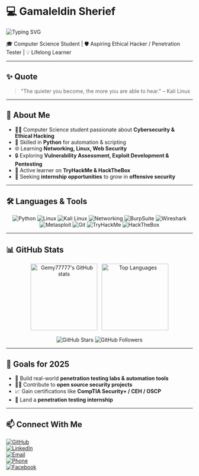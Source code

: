 # 💻 Gamaleldin Sherief  

![Typing SVG](https://readme-typing-svg.herokuapp.com?color=%2336BCF7&lines=Hi+there!+👋;I'm+Gamaleldin+Sherief;Ethical+Hacker+%7C+Penetration+Tester;Always+Learning+Cybersecurity)


🎓 Computer Science Student | 🛡️ Aspiring Ethical Hacker / Penetration Tester | 💡 Lifelong Learner  

---

## ✨ Quote  
> "The quieter you become, the more you are able to hear." – Kali Linux  

---

## 🚀 About Me  
- 👨‍🎓 Computer Science student passionate about **Cybersecurity & Ethical Hacking**  
- 🐍 Skilled in **Python** for automation & scripting  
- 🌐 Learning **Networking, Linux, Web Security**  
- 🔒 Exploring **Vulnerability Assessment, Exploit Development & Pentesting**  
- 🎯 Active learner on **TryHackMe & HackTheBox**  
- 🌟 Seeking **internship opportunities** to grow in **offensive security**  

---

## 🛠️ Languages & Tools  

<div align="center">

![Python](https://img.shields.io/badge/Python-3776AB?style=for-the-badge&logo=python&logoColor=white)
![Linux](https://img.shields.io/badge/Linux-FCC624?style=for-the-badge&logo=linux&logoColor=black)
![Kali Linux](https://img.shields.io/badge/Kali%20Linux-557C94?style=for-the-badge&logo=kalilinux&logoColor=white)
![Networking](https://img.shields.io/badge/Networking-0078D7?style=for-the-badge&logo=cisco&logoColor=white)
![BurpSuite](https://img.shields.io/badge/Burp%20Suite-FF6F00?style=for-the-badge&logo=burpsuite&logoColor=white)
![Wireshark](https://img.shields.io/badge/Wireshark-1679A7?style=for-the-badge&logo=wireshark&logoColor=white)
![Metasploit](https://img.shields.io/badge/Metasploit-2E8B57?style=for-the-badge&logo=metasploit&logoColor=white)
![Git](https://img.shields.io/badge/Git-F05032?style=for-the-badge&logo=git&logoColor=white)
![TryHackMe](https://img.shields.io/badge/TryHackMe-212C42?style=for-the-badge&logo=tryhackme&logoColor=red)
![HackTheBox](https://img.shields.io/badge/HackTheBox-111927?style=for-the-badge&logo=hackthebox&logoColor=green)

</div>

---

## 📊 GitHub Stats  

<p align="center">
  <img
    src="https://github-readme-stats.vercel.app/api?username=Gemy77777&show_icons=true&include_all_commits=true&count_private=true&show=stars&theme=tokyonight&hide_border=true&cache_seconds=10"
    alt="Gemy77777's GitHub stats"
    height="180"
  />
  &nbsp;
  <img
    src="https://github-readme-stats.vercel.app/api/top-langs/?username=Gemy77777&layout=compact&theme=tokyonight&hide_border=true&cache_seconds=10"
    alt="Top Languages"
    height="180"
  />
</p>

<p align="center">
  <img src="https://img.shields.io/github/stars/Gemy77777?affiliations=OWNER&style=for-the-badge&logo=github&color=yellow" alt="GitHub Stars"/>
  <img src="https://img.shields.io/github/followers/Gemy77777?style=for-the-badge&logo=github&color=blue" alt="GitHub Followers"/>
</p>

---

## 🌟 Goals for 2025  
- 🚀 Build real-world **penetration testing labs & automation tools**  
- 🧑‍💻 Contribute to **open source security projects**  
- 📈 Gain certifications like **CompTIA Security+ / CEH / OSCP**  
- 🎯 Land a **penetration testing internship**  

---

## 📫 Connect With Me  

[![GitHub](https://img.shields.io/badge/GitHub-181717?style=for-the-badge&logo=github&logoColor=white)](https://github.com/Gemy77777)  
[![LinkedIn](https://img.shields.io/badge/LinkedIn-0A66C2?style=for-the-badge&logo=linkedin&logoColor=white)](https://www.linkedin.com/in/gamaleldin-sherief-363320324/?trk=opento_sprofile_topcard)  
[![Email](https://img.shields.io/badge/Email-gemysherief%40gmail.com-D14836?style=for-the-badge&logo=gmail&logoColor=white)](mailto:gemysherief@gmail.com)  
[![Phone](https://img.shields.io/badge/Phone-01061592794-25D366?style=for-the-badge&logo=whatsapp&logoColor=white)](tel:+201061592794)  
[![Facebook](https://img.shields.io/badge/Facebook-1877F2?style=for-the-badge&logo=facebook&logoColor=white)](https://www.facebook.com/share/17J9VmkRCN/)  
